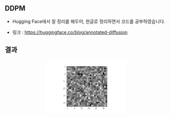 ## DDPM

- Hugging Face에서 잘 정리를 해두어, 한글로 정리하면서 코드를 공부하였습니다. 

- 링크 : https://huggingface.co/blog/annotated-diffusion


## 결과 
<p align="center">
   <img src='./diffusion 2.gif', alt="diffusion result"  width="250" />
</p>
